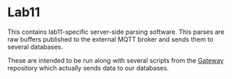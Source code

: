 Lab11
======

This contains lab11-specific server-side parsing software. This parses
are raw buffers published to the external MQTT broker and sends
them to several databases.

These are intended to be run along with several scripts from the
[Gateway](https://github.com/lab11/gateway) repository which actually
sends data to our databases. 
